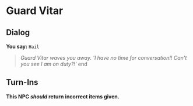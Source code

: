 # Guard Vitar
## Dialog

**You say:** `Hail`



>*Guard Vitar waves you away.  'I have no time for conversation!!  Can't you see I am on duty?!'*
end

## Turn-Ins



**This NPC *should* return incorrect items given.**





